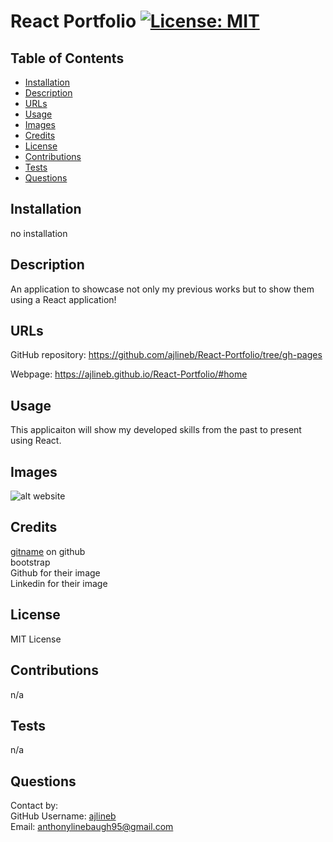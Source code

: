 # React Portfolio [![License: MIT](https://img.shields.io/badge/License-MIT-yellow.svg)](https://opensource.org/licenses/MIT)

## Table of Contents

- [Installation](#installation)
- [Description](#description)
- [URLs](#urls)
- [Usage](#usage)
- [Images](#images)
- [Credits](#credits)
- [License](#license)
- [Contributions](#contributions)
- [Tests](#tests)
- [Questions](#questions)

## Installation

no installation

## Description

An application to showcase not only my previous works but to show them using a React application!

## URLs

GitHub repository: https://github.com/ajlineb/React-Portfolio/tree/gh-pages

Webpage: https://ajlineb.github.io/React-Portfolio/#home

## Usage

This applicaiton will show my developed skills from the past to present using React.

## Images

![alt website](./src/components/images/webpage.png)

## Credits

[gitname](https://github.com/gitname) on github  
 bootstrap  
 Github for their image  
 Linkedin for their image

## License

MIT License

## Contributions

n/a

## Tests

n/a

## Questions

Contact by:  
GitHub Username: [ajlineb](https://github.com/ajlineb)  
Email: anthonylinebaugh95@gmail.com
